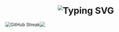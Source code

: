 <div>

<h1 align="center">
  <img src="https://readme-typing-svg.herokuapp.com?font=Sixtyfour&size=22&duration=10000&pause=5000&color=C777FF&repeat=false&random=false&width=810&height=80&lines=Hi%2C+i'm+Fi44er%2C+welcome+to+my+GitHub!" alt="Typing SVG" />
</h1>

</div>
<div style="display: flex;" align="center">
  <picture>
    <source media="(prefers-color-scheme: dark)" srcset="https://github-readme-streak-stats-wheat-delta.vercel.app?user=Fi44er&theme=tokyonight&hide_border=true">
    <source media="(prefers-color-scheme: light)" srcset="https://github-readme-streak-stats-wheat-delta.vercel.app?user=Fi44er&theme=default&hide_border=true">
    <img alt="GitHub Streak" src="https://github-readme-streak-stats-wheat-delta.vercel.app?user=Fi44er&theme=default&hide_border=true">
  </picture>
  <span></span>
  <img src="https://github-readme-stats.vercel.app/api/top-langs/?username=Fi44er&layout=compact&theme=vision-friendly-dark&hide=null" />
</div>


</div>

